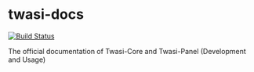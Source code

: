 # twasi-docs
[![Build Status](https://travis-ci.org/Twasi/twasi-docs.svg?branch=master)](https://travis-ci.org/Twasi/twasi-docs)

The official documentation of Twasi-Core and Twasi-Panel (Development and Usage)
